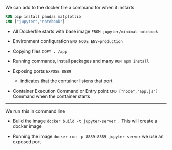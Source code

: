 We can add to the docker file a command for when it instarts
```dockerfile
RUN pip install pandas matplotlib
CMD ["jupyter","notebook"]
```

- All Dockerfile starts with base image
`FROM jupyter/minimal-notebook`

- Environment configuration
`END NODE_ENV=production`

- Copying files
`COPY . /app`

- Running commands, install packages and many
`RUN npm install`

- Exposing ports
`EXPOSE 8889`
	- indicates that the container listens that port

- Container Execution Command or Entry point
`CMD ["node","app.js"]`
	Command when the container starts

___
We run this in command line

- Build the image
`docker build -t jupyter-server .`
	This will create a docker image

- Running the image
`docker run -p 8889:8889 jupyter-server`
	we use an exposed port


